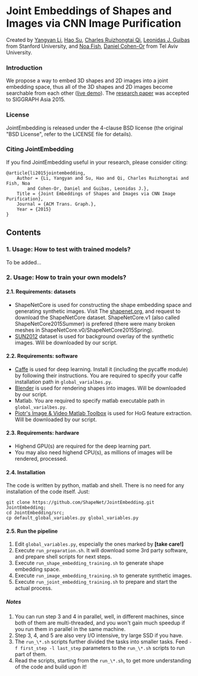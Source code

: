 # Joint Embeddings of Shapes and Images via CNN Image Purification
Created by <a href="http://web.stanford.edu/~yangyan/" target="_blank">Yangyan Li</a>, <a href="http://ai.stanford.edu/~haosu/" target="_blank">Hao Su</a>, <a href="http://web.stanford.edu/~rqi/" target="_blank">Charles Ruizhongtai Qi</a>, <a href="http://geometry.stanford.edu/member/guibas/" target="_blank">Leonidas J. Guibas</a> from Stanford University, and <a href="http://www.cs.tau.ac.il/~noafish/" target="_blank">Noa Fish</a>, <a href="http://www.cs.tau.ac.il/~dcor/" target="_blank">Daniel Cohen-Or</a> from Tel Aviv University.

### Introduction
We propose a way to embed 3D shapes and 2D images into a joint embedding space, thus all of the 3D shapes and 2D images become searchable from each other (<a href="https://shapenet.cs.stanford.edu/shapenet_brain/app_joint_embedding/" target="_blank">live demo</a>). The <a href="http://geometry.stanford.edu/projects/jointembedding/" target="_blank">research paper</a> was accepted to SIGGRAPH Asia 2015.

### License
JointEmbedding is released under the 4-clause BSD license (the original "BSD License", refer to the LICENSE file for details).

### Citing JointEmbedding
If you find JointEmbedding useful in your research, please consider citing:

    @article{li2015jointembedding,
        Author = {Li, Yangyan and Su, Hao and Qi, Charles Ruizhongtai and Fish, Noa
            and Cohen-Or, Daniel and Guibas, Leonidas J.},
        Title = {Joint Embeddings of Shapes and Images via CNN Image Purification},
        Journal = {ACM Trans. Graph.},
        Year = {2015}
    }
    
## Contents
### 1. Usage: How to test with trained models?
To be added...
### 2. Usage: How to train your own models?
#### 2.1. Requirements: datasets
+ ShapeNetCore is used for constructing the shape embedding space and generating synthetic images. Visit The <a href="http://shapenet.org/" target="_blank">shapenet.org</a>, and request to download the ShapeNetCore dataset. ShapeNetCore.v1 (also called ShapeNetCore2015Summer) is prefered (there were many broken meshes in ShapeNetCore.v0/ShapeNetCore2015Spring).
+ <a href="http://groups.csail.mit.edu/vision/SUN/" target="_blank">SUN2012</a> dataset is used for background overlay of the synthetic images. Will be downloaded by our script.

#### 2.2. Requirements: software
+ <a href="http://caffe.berkeleyvision.org/" target="\_blank">Caffe</a> is used for deep learning. Install it (including the pycaffe module) by following their instructions. You are required to specify your caffe installation path in `global_varialbes.py`.
+ <a href="https://www.blender.org/" target="_blank">Blender</a> is used for rendering shapes into images. Will be downloaded by our script.
+ Matlab. You are required to specify matlab executable path in `global_varialbes.py`.
+ <a href="https://github.com/pdollar/toolbox" target="_blank">Piotr's Image & Video Matlab Toolbox</a> is used for HoG feature extraction. Will be downloaded by our script.

#### 2.3. Requirements: hardware
+ Highend GPU(s) are required for the deep learning part.
+ You may also need highend CPU(s), as millions of images will be rendered, processed.

#### 2.4. Installation
The code is written by python, matlab and shell. There is no need for any installation of the code itself. Just:

    git clone https://github.com/ShapeNet/JointEmbedding.git JointEmbedding;
    cd JointEmbedding/src;
    cp default_global_variables.py global_variables.py
    
#### 2.5. Run the pipeline
1. Edit `global_variables.py`, especially the ones marked by **[take care!]**
2. Execute `run_preparation.sh`. It will download some 3rd party software, and prepare shell scripts for next steps.
3. Execute `run_shape_embedding_training.sh` to generate shape embedding space.
4. Execute `run_image_embedding_training.sh` to generate synthetic images.
5. Execute `run_joint_embedding_training.sh` to prepare and start the actual process.

##### Notes
1. You can run step 3 and 4 in parallel, well, in different machines, since both of them are multi-threaded, and you won't gain much speedup if you run them in parallel in the same machine.
2. Step 3, 4, and 5 are also very I/O intensive, try large SSD if you have.
3. The `run_\*.sh` scripts further divided the tasks into smaller tasks. Feed `-f first_step -l last_step` parameters to the `run_\*.sh` scripts to run part of them.
3. Read the scripts, starting from the `run_\*.sh`, to get more understanding of the code and build upon it!
